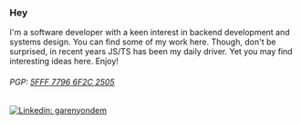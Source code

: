 ### Hey

I'm a software developer with a keen interest in backend development and systems design. You can find some of my work here. Though, don't be surprised, in recent years JS/TS has been my daily driver. Yet you may find interesting ideas here. Enjoy!

###### PGP: [5FFF 7796 6F2C 2505](https://keybase.io/garen/key.asc)
[![Linkedin: garenyondem](https://img.shields.io/badge/-garenyondem-gray?style=flat-round&logo=Linkedin&logoColor=white&link=https://www.linkedin.com/in/garenyondem)](https://www.linkedin.com/in/garenyondem/)
